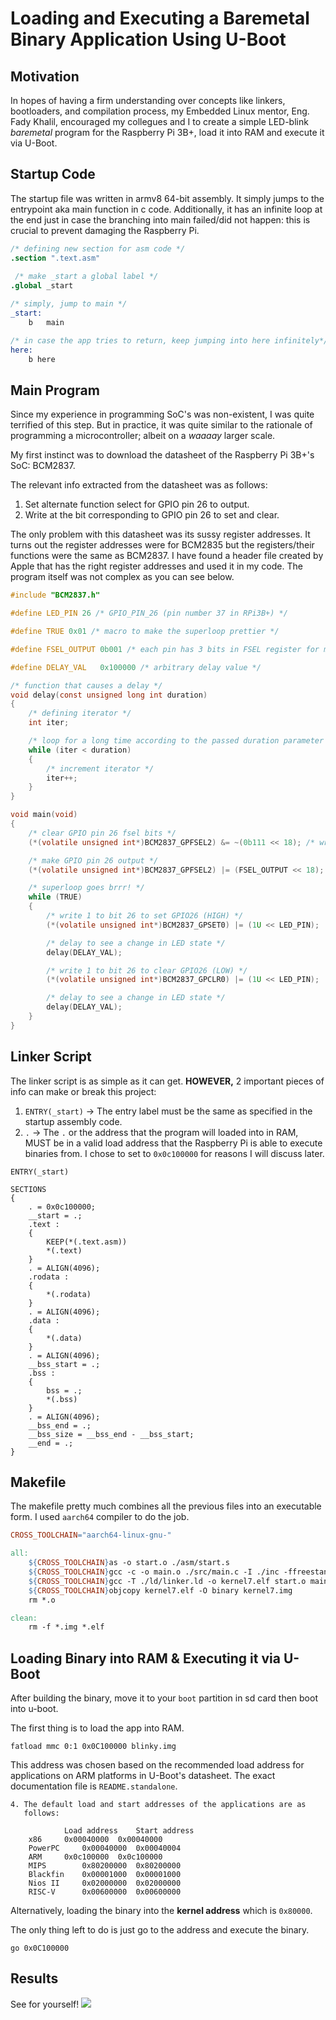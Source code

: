 # Loading and Executing a Baremetal Binary Application Using U-Boot

## Motivation
In hopes of having a firm understanding over concepts like linkers, bootloaders, and compilation process, my Embedded Linux mentor, Eng. Fady Khalil, encouraged my collegues and I to create a simple LED-blink *baremetal* program for the Raspberry Pi 3B+, load it into RAM and execute it via U-Boot. 

## Startup Code
The startup file was written in armv8 64-bit assembly. It simply jumps to the entrypoint aka main function in c code. Additionally, it has an infinite loop at the end just in case the branching into main failed/did not happen: this is crucial to prevent damaging the Raspberry Pi.

```s
/* defining new section for asm code */
.section ".text.asm"
 
 /* make _start a global label */
.global _start

/* simply, jump to main */
_start:
	b	main

/* in case the app tries to return, keep jumping into here infinitely*/
here:
	b here
```

## Main Program
Since my experience in programming SoC's was non-existent, I was quite terrified of this step. But in practice, it was quite similar to the rationale of programming a microcontroller; albeit on a *waaaay* larger scale.

My first instinct was to download the datasheet of the Raspberry Pi 3B+'s SoC: BCM2837. 

The relevant info extracted from the datasheet was as follows:
1. Set alternate function select for GPIO pin 26 to output.
1. Write at the bit corresponding to GPIO pin 26 to set and clear.

The only problem with this datasheet was its sussy register addresses. It turns out the register addresses were for BCM2835 but the registers/their functions were the same as BCM2837. I have found a header file created by Apple that has the right register addresses and used it in my code. The program itself was not complex as you can see below.

```c
#include "BCM2837.h"

#define LED_PIN 26 /* GPIO_PIN_26 (pin number 37 in RPi3B+) */

#define TRUE 0x01 /* macro to make the superloop prettier */

#define FSEL_OUTPUT 0b001 /* each pin has 3 bits in FSEL register for mode selection */

#define DELAY_VAL   0x100000 /* arbitrary delay value */

/* function that causes a delay */
void delay(const unsigned long int duration)
{
    /* defining iterator */
    int iter;

    /* loop for a long time according to the passed duration parameter */
    while (iter < duration)
    {
        /* increment iterator */
        iter++;
    }
}

void main(void)
{    
    /* clear GPIO pin 26 fsel bits */
    (*(volatile unsigned int*)BCM2837_GPFSEL2) &= ~(0b111 << 18); /* write 001 in bit 18,19,20 */

    /* make GPIO pin 26 output */
    (*(volatile unsigned int*)BCM2837_GPFSEL2) |= (FSEL_OUTPUT << 18); /* write 001 in bit 18,19,20 */

    /* superloop goes brrr! */
    while (TRUE)
    {
        /* write 1 to bit 26 to set GPIO26 (HIGH) */
        (*(volatile unsigned int*)BCM2837_GPSET0) |= (1U << LED_PIN);

        /* delay to see a change in LED state */
        delay(DELAY_VAL);

        /* write 1 to bit 26 to clear GPIO26 (LOW) */
        (*(volatile unsigned int*)BCM2837_GPCLR0) |= (1U << LED_PIN);

        /* delay to see a change in LED state */
        delay(DELAY_VAL);
    }
}
```

## Linker Script
The linker script is as simple as it can get. **HOWEVER,** 2 important pieces of info can make or break this project:

1. `ENTRY(_start)` &rarr; The entry label must be the same as specified in the startup assembly code.
1. `.` &rarr; The `.` or the address that the program will loaded into in RAM, MUST be in a valid load address that the Raspberry Pi is able to execute binaries from. I chose to set to `0x0c100000` for reasons I will discuss later.

```ld
ENTRY(_start)
 
SECTIONS
{
    . = 0x0c100000;
    __start = .;
    .text :
    {
        KEEP(*(.text.asm))
        *(.text)
    }
    . = ALIGN(4096);
    .rodata :
    {
        *(.rodata)
    }
    . = ALIGN(4096);
    .data :
    {
        *(.data)
    }
    . = ALIGN(4096);
    __bss_start = .;
    .bss :
    {
        bss = .;
        *(.bss)
    }
    . = ALIGN(4096); 
    __bss_end = .;
    __bss_size = __bss_end - __bss_start;
    __end = .;
}
```

## Makefile
The makefile pretty much combines all the previous files into an executable form. I used `aarch64` compiler to do the job.
```makefile
CROSS_TOOLCHAIN="aarch64-linux-gnu-"

all:
	${CROSS_TOOLCHAIN}as -o start.o ./asm/start.s
	${CROSS_TOOLCHAIN}gcc -c -o main.o ./src/main.c -I ./inc -ffreestanding -O0 -nostdlib -g
	${CROSS_TOOLCHAIN}gcc -T ./ld/linker.ld -o kernel7.elf start.o main.o -ffreestanding -O0 -nostdlib -lgcc -g
	${CROSS_TOOLCHAIN}objcopy kernel7.elf -O binary kernel7.img
	rm *.o

clean:
	rm -f *.img *.elf
```

## Loading Binary into RAM & Executing it via U-Boot
After building the binary, move it to your `boot` partition in sd card then boot into u-boot.

The first thing is to load the app into RAM.
```
fatload mmc 0:1 0x0C100000 blinky.img
```

This address was chosen based on the recommended load address for applications on ARM platforms in U-Boot's datasheet. The exact documentation file is `README.standalone`.
```
4. The default load and start addresses of the applications are as
   follows:

			Load address	Start address
	x86		0x00040000	0x00040000
	PowerPC		0x00040000	0x00040004
	ARM		0x0c100000	0x0c100000
	MIPS		0x80200000	0x80200000
	Blackfin	0x00001000	0x00001000
	Nios II		0x02000000	0x02000000
	RISC-V		0x00600000	0x00600000
```

Alternatively, loading the binary into the **kernel address** which is `0x80000`.

The only thing left to do is just go to the address and execute the binary.

```
go 0x0C100000
```

## Results
See for yourself!
![](/README_Photos/loadapp.jpeg)